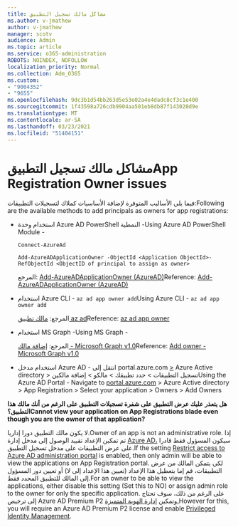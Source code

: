 ```yaml
---
title: مشاكل مالك تسجيل التطبيق
ms.author: v-jmathew
author: v-jmathew
manager: scotv
audience: Admin
ms.topic: article
ms.service: o365-administration
ROBOTS: NOINDEX, NOFOLLOW
localization_priority: Normal
ms.collection: Adm_O365
ms.custom:
- "9004352"
- "9655"
ms.openlocfilehash: 9dc3b1d54bb263d5e53e02a4e4dadc8cf3c1e400
ms.sourcegitcommit: 1f43598a726cdb9904aa501eb8db87f143020d9e
ms.translationtype: MT
ms.contentlocale: ar-SA
ms.lasthandoff: 03/23/2021
ms.locfileid: "51404151"
---
```

# <a name="app-registration-owner-issues"></a><span data-ttu-id="b60f2-102">مشاكل مالك تسجيل التطبيق</span><span class="sxs-lookup"><span data-stu-id="b60f2-102">App Registration Owner issues</span></span>

<span data-ttu-id="b60f2-103">فيما يلي الأساليب المتوفرة لإضافة الأساسيات كملاك لتسجيلات التطبيقات:</span><span class="sxs-lookup"><span data-stu-id="b60f2-103">Following are the available methods to add principals as owners for app registrations:</span></span>

- <span data-ttu-id="b60f2-104">استخدام وحدة Azure AD PowerShell النمطية -</span><span class="sxs-lookup"><span data-stu-id="b60f2-104">Using Azure AD PowerShell Module -</span></span>

    `Connect-AzureAd`

    `Add-AzureADApplicationOwner -ObjectId <Application ObjectId>-RefObjectId <ObjectID of principal to assign as owner>`

    <span data-ttu-id="b60f2-105">المرجع: [Add-AzureADApplicationOwner (AzureAD)](https://docs.microsoft.com/powershell/module/azuread/add-azureadapplicationowner)</span><span class="sxs-lookup"><span data-stu-id="b60f2-105">Reference: [Add-AzureADApplicationOwner (AzureAD)](https://docs.microsoft.com/powershell/module/azuread/add-azureadapplicationowner)</span></span>
- <span data-ttu-id="b60f2-106">استخدام Azure CLI - `az ad app owner add`</span><span class="sxs-lookup"><span data-stu-id="b60f2-106">Using Azure CLI - `az ad app owner add`</span></span>

    <span data-ttu-id="b60f2-107">المرجع: [مالك تطبيق az ad](https://docs.microsoft.com/cli/azure/ad/app/owner)</span><span class="sxs-lookup"><span data-stu-id="b60f2-107">Reference: [az ad app owner](https://docs.microsoft.com/cli/azure/ad/app/owner)</span></span>
- <span data-ttu-id="b60f2-108">استخدام MS Graph -</span><span class="sxs-lookup"><span data-stu-id="b60f2-108">Using MS Graph -</span></span>

    <span data-ttu-id="b60f2-109">المرجع: [إضافة مالك - Microsoft Graph v1.0](https://docs.microsoft.com/graph/api/application-post-owners)</span><span class="sxs-lookup"><span data-stu-id="b60f2-109">Reference: [Add owner - Microsoft Graph v1.0](https://docs.microsoft.com/graph/api/application-post-owners)</span></span>
- <span data-ttu-id="b60f2-110">استخدام مدخل Azure AD - انتقل إلى portal.azure.com [>](https://portal.azure.com/) Azure Active directory > تسجيل التطبيقات > حدد تطبيقك > مالكو > إضافة مالكين</span><span class="sxs-lookup"><span data-stu-id="b60f2-110">Using the Azure AD Portal - Navigate to [portal.azure.com](https://portal.azure.com/) > Azure Active directory > App Registration > Select your application > Owners > Add Owners</span></span>

<span data-ttu-id="b60f2-111">**هل يتعذر عليك عرض التطبيق على شفرة تسجيلات التطبيق على الرغم من أنك مالك هذا التطبيق؟**</span><span class="sxs-lookup"><span data-stu-id="b60f2-111">**Cannot view your application on App Registrations blade even though you are the owner of that application?**</span></span>

<span data-ttu-id="b60f2-112">لا يكون مالك التطبيق دورا إداريا.</span><span class="sxs-lookup"><span data-stu-id="b60f2-112">Owner of an app is not an administrative role.</span></span> <span data-ttu-id="b60f2-113">إذا تم تمكين الإعداد تقييد الوصول إلى مدخل إدارة [Azure AD،](https://docs.microsoft.com/azure/active-directory/fundamentals/users-default-permissions) سيكون المسؤول فقط قادرا على عرض التطبيقات على مدخل تسجيل التطبيق.</span><span class="sxs-lookup"><span data-stu-id="b60f2-113">If the setting [Restrict access to Azure AD administration portal](https://docs.microsoft.com/azure/active-directory/fundamentals/users-default-permissions) is enabled, then only admin will be able to view the applications on App Registration portal.</span></span> <span data-ttu-id="b60f2-114">لكي يتمكن المالك من عرض التطبيقات، قم إما بتعطيل هذا الإعداد (تعيين هذا الإعداد إلى لا) أو تعيين دور المسؤول إلى المالك للتطبيق المحدد فقط.</span><span class="sxs-lookup"><span data-stu-id="b60f2-114">For an owner to be able to view the applications, either disable this setting (Set this to NO) or assign admin role to the owner for only the specific application.</span></span> <span data-ttu-id="b60f2-115">على الرغم من ذلك، سوف تحتاج إلى ترخيص Azure AD Premium P2 وتمكين [إدارة الهوية المتميزة.](https://docs.microsoft.com/azure/active-directory/privileged-identity-management/pim-configure)</span><span class="sxs-lookup"><span data-stu-id="b60f2-115">However for this, you will require an Azure AD Premium P2 license and enable [Privileged Identity Management](https://docs.microsoft.com/azure/active-directory/privileged-identity-management/pim-configure).</span></span>
